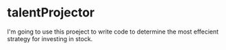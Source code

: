 # talentProjector
I'm going to use this proeject to write code to determine the most effecient strategy for investing in stock. 
